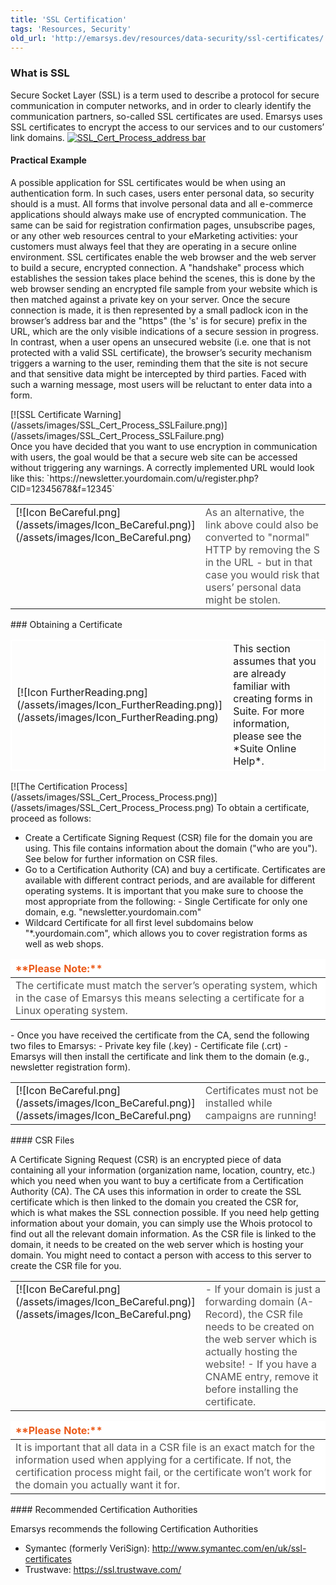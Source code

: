 ```yaml
---
title: 'SSL Certification'
tags: 'Resources, Security'
old_url: 'http://emarsys.dev/resources/data-security/ssl-certificates/'
---
```


### What is SSL

 Secure Socket Layer (SSL) is a term used to describe a protocol for secure communication in computer networks, and in order to clearly identify the communication partners, so-called SSL certificates are used. Emarsys uses SSL certificates to encrypt the access to our services and to our customers’ link domains. [![SSL_Cert_Process_address bar](/assets/images/SSL_Cert_Process_address-bar.png)](/assets/images/SSL_Cert_Process_address-bar.png)

#### Practical Example

 A possible application for SSL certificates would be when using an authentication form. In such cases, users enter personal data, so security should is a must. All forms that involve personal data and all e-commerce applications should always make use of encrypted communication. The same can be said for registration confirmation pages, unsubscribe pages, or any other web resources central to your eMarketing activities: your customers must always feel that they are operating in a secure online environment. SSL certificates enable the web browser and the web server to build a secure, encrypted connection. A "handshake" process which establishes the session takes place behind the scenes, this is done by the web browser sending an encrypted file sample from your website which is then matched against a private key on your server. Once the secure connection is made, it is then represented by a small padlock icon in the browser’s address bar and the "https" (the 's' is for secure) prefix in the URL, which are the only visible indications of a secure session in progress. In contrast, when a user opens an unsecured website (i.e. one that is not protected with a valid SSL certificate), the browser’s security mechanism triggers a warning to the user, reminding them that the site is not secure and that sensitive data might be intercepted by third parties. Faced with such a warning message, most users will be reluctant to enter data into a form.

<div class="center"><div class="floatnone">[![SSL Certificate Warning](/assets/images/SSL_Cert_Process_SSLFailure.png)](/assets/images/SSL_Cert_Process_SSLFailure.png)</div></div> Once you have decided that you want to use encryption in communication with users, the goal would be that a secure web site can be accessed without triggering any warnings. A correctly implemented URL would look like this: `https://newsletter.yourdomain.com/u/register.php?CID=12345678&f=12345`

<table cellpadding="1" class="wikitable" style="width: 100%; border: 0px;"><tbody><tr><td scope="col" style="text-align: left; border: 0px solid #999; vertical-align: top;" width="60px">[![Icon BeCareful.png](/assets/images/Icon_BeCareful.png)](/assets/images/Icon_BeCareful.png)</td> <td scope="col" style="border: 0px solid #999; vertical-align: top; color: #555555;">As an alternative, the link above could also be converted to "normal" HTTP by removing the S in the URL - but in that case you would risk that users’ personal data might be stolen.</td></tr></tbody></table>### Obtaining a Certificate

<table cellpadding="1" class="wikitable" style="width: 100%; border: 1px solid #fff;"><tbody><tr><td scope="col" style="text-align: left; border: 1px solid #fff;" width="60px">[![Icon FurtherReading.png](/assets/images/Icon_FurtherReading.png)](/assets/images/Icon_FurtherReading.png)</td> <td scope="col" style="border: 1px solid #fff;">This section assumes that you are already familiar with creating forms in Suite. For more information, please see the *Suite Online Help*.</td> </tr></tbody></table>[![The Certification Process](/assets/images/SSL_Cert_Process_Process.png)](/assets/images/SSL_Cert_Process_Process.png) To obtain a certificate, proceed as follows:

- Create a Certificate Signing Request (CSR) file for the domain you are using. This file contains information about the domain ("who are you"). See below for further information on CSR files.
- Go to a Certification Authority (CA) and buy a certificate. Certificates are available with different contract periods, and are available for different operating systems. It is important that you make sure to choose the most appropriate from the following: - Single Certificate for only one domain, e.g. "newsletter.yourdomain.com"
- Wildcard Certificate for all first level subdomains below "*.yourdomain.com", which allows you to cover registration forms as well as web shops.
 
<table border="0" cellpadding="1" class="wikitable" style="width: 100%; border-width: 0px; border-style: solid;"><thead><tr><th style="text-align: left; border-color: #fff; background-color: #fff; color: #eb5a19;">**Please Note:**</th> </tr></thead><tbody><tr><td style="text-align: left; border-color: #fff; background-color: #fff; color: #555555;">The certificate must match the server’s operating system, which in the case of Emarsys this means selecting a certificate for a Linux operating system.</td></tr></tbody></table>- Once you have received the certificate from the CA, send the following two files to Emarsys: - Private key file (.key)
- Certificate file (.crt)
- Emarsys will then install the certificate and link them to the domain (e.g., newsletter registration form).
 
<table cellpadding="1" class="wikitable" style="width: 100%; border: 0px;"><tbody><tr><td scope="col" style="text-align: left; border: 0px solid #999; vertical-align: top;" width="60px">[![Icon BeCareful.png](/assets/images/Icon_BeCareful.png)](/assets/images/Icon_BeCareful.png)</td> <td scope="col" style="border: 0px solid #999; vertical-align: top; color: #555555;">Certificates must not be installed while campaigns are running!</td></tr></tbody></table>#### CSR Files

 A Certificate Signing Request (CSR) is an encrypted piece of data containing all your information (organization name, location, country, etc.) which you need when you want to buy a certificate from a Certification Authority (CA). The CA uses this information in order to create the SSL certificate which is then linked to the domain you created the CSR for, which is what makes the SSL connection possible. If you need help getting information about your domain, you can simply use the Whois protocol to find out all the relevant domain information. As the CSR file is linked to the domain, it needs to be created on the web server which is hosting your domain. You might need to contact a person with access to this server to create the CSR file for you.

<table cellpadding="1" class="wikitable" style="width: 100%; border: 0px;"><tbody><tr><td scope="col" style="text-align: left; border: 0px solid #999; vertical-align: top;" width="60px">[![Icon BeCareful.png](/assets/images/Icon_BeCareful.png)](/assets/images/Icon_BeCareful.png)</td> <td scope="col" style="border: 0px solid #999; vertical-align: top; color: #555555;">- If your domain is just a forwarding domain (A-Record), the CSR file needs to be created on the web server which is actually hosting the website!
- If you have a CNAME entry, remove it before installing the certificate.
 
</td> </tr></tbody></table><table border="0" cellpadding="1" class="wikitable" style="width: 100%; border-width: 0px; border-style: solid;"><thead><tr><th style="text-align: left; border-color: #fff; background-color: #fff; color: #eb5a19;">**Please Note:**</th> </tr></thead><tbody><tr><td style="text-align: left; border-color: #fff; background-color: #fff; color: #555555;">It is important that all data in a CSR file is an exact match for the information used when applying for a certificate. If not, the certification process might fail, or the certificate won’t work for the domain you actually want it for.</td></tr></tbody></table>#### Recommended Certification Authorities

 Emarsys recommends the following Certification Authorities

- Symantec (formerly VeriSign): <http://www.symantec.com/en/uk/ssl-certificates>
- Trustwave: <https://ssl.trustwave.com/>